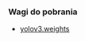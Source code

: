 ### Wagi do pobrania

* [yolov3.weights](https://storage.googleapis.com/esmartdata-courses-files/opencv-python/yolov3.weights)
